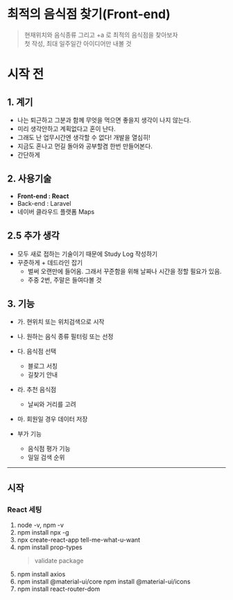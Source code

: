 # 최적의 음식점 찾기(Front-end)

> 현재위치와 음식종류 그리고 +a 로 최적의 음식점을 찾아보자  
> 첫 작성, 최대 일주일간 아이디어만 내볼 것

# 시작 전

## 1. 계기

- 나는 퇴근하고 그분과 함께 무엇을 먹으면 좋을지 생각이 나지 않는다.
- 미리 생각안하고 계획없다고 혼이 난다.
- 그래도 난 업무시간엔 생각할 수 없다! 개발을 열심히!
- 지금도 혼나고 먼길 돌아와 공부할겸 한번 만들어본다.
- 간단하게

## 2. 사용기술

- **Front-end : React**
- Back-end : Laravel
- 네이버 클라우드 플랫폼 Maps

## 2.5 추가 생각

- 모두 새로 접하는 기술이기 때문에 Study Log 작성하기
- 꾸준하게 + 데드라인 잡기
  - 벌써 오랜만에 들어옴. 그래서 꾸준함을 위해 날짜나 시간을 정할 필요가 있음.
  - 주중 2번, 주말은 들여다볼 것

## 3. 기능

- 가. 현위치 또는 위치검색으로 시작
- 나. 원하는 음식 종류 필터링 또는 선정
- 다. 음식점 선택
  - 블로그 서칭
  - 길찾기 안내
- 라. 추천 음식점
  - 날씨와 거리를 고려
- 마. 회원일 경우 데이터 저장

- 부가 기능
  - 음식점 평가 기능
  - 일일 검색 순위

---

## 시작

### React 세팅

1. node -v, npm -v
2. npm install npx -g
3. npx create-react-app tell-me-what-u-want
4. npm install prop-types
   > validate package
5. npm install axios
6. npm install @material-ui/core
  npm install @material-ui/icons
7. npm install react-router-dom
